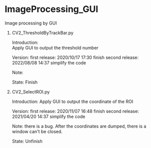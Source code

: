 # ImageProcessing_GUI
Image processing by GUI

1. CV2_ThresholdByTrackBar.py

    Introduction:    
        Apply GUI to output the threshold number

    Version:
        first release: 2020/10/17 17:30 finish
        second release: 2022/08/08 14:37 simplify the code

    Note:
        
    State:
        Finish

2. CV2_SelectROI.py

    Introduction:
        Apply GUI to output the coordinate of the ROI

    Version: 
        first release: 2020/11/07 16:48 finish
        second release: 2021/04/20 14:37 simplify the code

    Note:
        there is a bug. After the coordinates are dumped, there is a window can't be closed.

    State:
        Unfinish  
